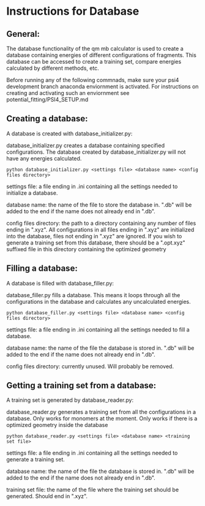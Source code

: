 # Instructions for Database

## General:
The database functionality of the qm mb calculator is used to create a database containing energies of different configurations of fragments. This database can be accessed to create a training set, compare energies calculated by different methods, etc.

Before running any of the following commnads, make sure your psi4 development branch anaconda enviornment is activated. For instructions on creating and activating such an enviornment see potential_fitting/PSI4_SETUP.md

## Creating a database:
A database is created with database_initializer.py:

database_initializer.py creates a database containing specified configurations. The database created by database_initializer.py will not have any energies calculated. 
```
python database_initializer.py <settings file> <database name> <config files directory>
```
settings file: a file ending in .ini containing all the settings needed to initialize a database.

database name: the name of the file to store the database in. ".db" will be added to the end if the name does not already end in ".db".

config files directory: the path to a directory containing any number of files ending in ".xyz". All configurations in all files ending in ".xyz" are initialized into the database, files not ending in ".xyz" are ignored. If you wish to generate a training set from this database, there should be a ".opt.xyz" suffixed file in this directory containing the optimized geometry

## Filling a database:
A database is filled with database_filler.py:

database_filler.py fills a database. This means it loops through all the configurations in the database and calculates any uncalculated energies.
```
python database_filler.py <settings file> <database name> <config files directory>
```
settings file: a file ending in .ini containing all the settings needed to fill a database.

database name: the name of the file the database is stored in. ".db" will be added to the end if the name does not already end in ".db".

config files directory: currently unused. Will probably be removed.

## Getting a training set from a database:
A training set is generated by database_reader.py:

database_reader.py generates a training set from all the configurations in a database. Only works for monomers at the moment. Only works if there is a optimized geometry inside the database
```
python database_reader.py <settings file> <database name> <training set file>
```
settings file: a file ending in .ini containing all the settings needed to generate a training set.

database name: the name of the file the database is stored in. ".db" will be added to the end if the name does not already end in ".db".

training set file: the name of the file where the training set should be generated. Should end in ".xyz".
